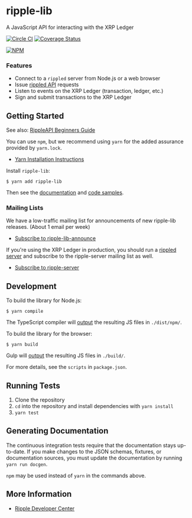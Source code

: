 # ripple-lib

A JavaScript API for interacting with the XRP Ledger

[![Circle CI](https://circleci.com/gh/ripple/ripple-lib/tree/develop.svg?style=svg)](https://circleci.com/gh/ripple/ripple-lib/tree/develop) [![Coverage Status](https://coveralls.io/repos/ripple/ripple-lib/badge.png?branch=develop)](https://coveralls.io/r/ripple/ripple-lib?branch=develop)

[![NPM](https://nodei.co/npm/ripple-lib.png)](https://www.npmjs.org/package/ripple-lib)

### Features

+ Connect to a `rippled` server from Node.js or a web browser
+ Issue [rippled API](https://ripple.com/build/rippled-apis/) requests
+ Listen to events on the XRP Ledger (transaction, ledger, etc.)
+ Sign and submit transactions to the XRP Ledger

## Getting Started

See also: [RippleAPI Beginners Guide](https://ripple.com/build/rippleapi-beginners-guide/)

You can use `npm`, but we recommend using `yarn` for the added assurance provided by `yarn.lock`.

+ [Yarn Installation Instructions](https://yarnpkg.com/en/docs/install)

Install `ripple-lib`:
```
$ yarn add ripple-lib
```

Then see the [documentation](https://github.com/ripple/ripple-lib/blob/develop/docs/index.md) and [code samples](https://github.com/ripple/ripple-lib/tree/develop/docs/samples).

### Mailing Lists

We have a low-traffic mailing list for announcements of new ripple-lib releases. (About 1 email per week)

+ [Subscribe to ripple-lib-announce](https://groups.google.com/forum/#!forum/ripple-lib-announce)

If you're using the XRP Ledger in production, you should run a [rippled server](https://github.com/ripple/rippled) and subscribe to the ripple-server mailing list as well.

+ [Subscribe to ripple-server](https://groups.google.com/forum/#!forum/ripple-server)

## Development

To build the library for Node.js:
```
$ yarn compile
```

The TypeScript compiler will [output](./tsconfig.json#L7) the resulting JS files in `./dist/npm/`.

To build the library for the browser:
```
$ yarn build
```

Gulp will [output](./Gulpfile.js) the resulting JS files in `./build/`.

For more details, see the `scripts` in `package.json`.

## Running Tests

1. Clone the repository
2. `cd` into the repository and install dependencies with `yarn install`
3. `yarn test`

## Generating Documentation

The continuous integration tests require that the documentation stays up-to-date. If you make changes to the JSON schemas, fixtures, or documentation sources, you must update the documentation by running `yarn run docgen`.

`npm` may be used instead of `yarn` in the commands above.

## More Information

+ [Ripple Developer Center](https://ripple.com/build/)
